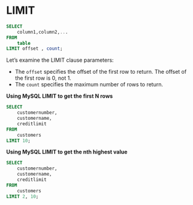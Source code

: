 # LIMIT

```sql
SELECT
    column1,column2,...
FROM
    table
LIMIT offset , count;
```
Let’s examine the LIMIT clause parameters:
* The `offset` specifies the offset of the first row to return. The offset of the first row is 0, not 1.
* The `count` specifies the maximum number of rows to return.

**Using MySQL LIMIT to get the first N rows**
```sql
SELECT
    customernumber,
    customername,
    creditlimit
FROM
    customers
LIMIT 10;
```

**Using MySQL LIMIT to get the nth highest value**
```sql
SELECT
    customernumber,
    customername,
    creditlimit
FROM
    customers
LIMIT 2, 10;
```
